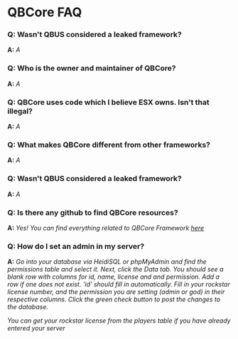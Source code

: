 # QBCore FAQ

### Q: Wasn't QBUS considered a leaked framework?

**A:** *A*

### Q: Who is the owner and maintainer of QBCore?

**A:** *A*

### Q: QBCore uses code which I believe ESX owns. Isn't that illegal?

**A:** *A*

### Q: What makes QBCore different from other frameworks?

**A:** *A*

### Q: Wasn't QBUS considered a leaked framework?

**A:** *A*

### Q: Is there any github to find QBCore resources?

**A:** *Yes! You can find everything related to QBCore Framework [here](https://github.com/qbcore-framework)*

### Q: How do I set an admin in my server?

**A:** *Go into your database via HeidiSQL or phpMyAdmin and find the permissions table and select it. Next, click the Data tab. You should see a blank row with columns for id, name, license and and permission. Add a row if one does not exist. 'id' should fill in automatically. Fill in your rockstar license number, and the permission you are setting (admin or god) in their respective columns. Click the green check button to post the changes to the database.*

*You can get your rockstar license from the players table if you have already entered your server*